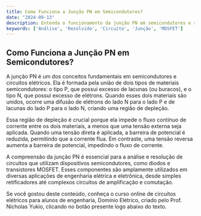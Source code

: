 ```yaml
---
title: Como Funciona a Junção PN em Semicondutores?
date: "2024-09-13"
description: Entenda o funcionamento da junção PN em semicondutores e sua importância em circuitos elétricos.
keywords: ['Análise', 'Resolvido', 'Circuito', 'Junção', 'MOSFET']
---
```


## Como Funciona a Junção PN em Semicondutores?

A junção PN é um dos conceitos fundamentais em semicondutores e circuitos elétricos. Ela é formada pela união de dois tipos de materiais semicondutores: o tipo P, que possui excesso de lacunas (ou buracos), e o tipo N, que possui excesso de elétrons. Quando esses dois materiais são unidos, ocorre uma difusão de elétrons do lado N para o lado P e de lacunas do lado P para o lado N, criando uma região de depleção.

Essa região de depleção é crucial porque ela impede o fluxo contínuo de corrente entre os dois materiais, a menos que uma tensão externa seja aplicada. Quando uma tensão direta é aplicada, a barreira de potencial é reduzida, permitindo que a corrente flua. Em contraste, uma tensão reversa aumenta a barreira de potencial, impedindo o fluxo de corrente.

A compreensão da junção PN é essencial para a análise e resolução de circuitos que utilizam dispositivos semicondutores, como diodos e transistores MOSFET. Esses componentes são amplamente utilizados em diversas aplicações de engenharia elétrica e eletrônica, desde simples retificadores até complexos circuitos de amplificação e comutação.

Se você gostou deste conteúdo, conheça o curso online de circuitos elétricos para alunos de engenharia, Domínio Elétrico, criado pelo Prof. Nicholas Yukio, clicando no botão presente logo abaixo do texto.
